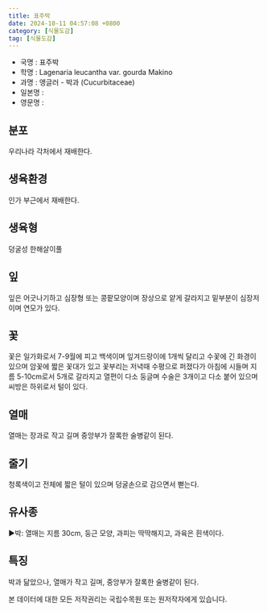 ```yaml
---
title: 표주박
date: 2024-10-11 04:57:08 +0800
category: [식물도감]
tag: [식물도감]
---
```




- 국명 : 표주박
- 학명 : Lagenaria leucantha var. gourda Makino
- 과명 : 앵글러 - 박과 (Cucurbitaceae)
- 일본명 : 
- 영문명 : 


## 분포
우리나라 각처에서 재배한다.
## 생육환경
인가 부근에서 재배한다.
## 생육형
덩굴성 한해살이풀 
## 잎
잎은 어긋나기하고 심장형 또는 콩팥모양이며 장상으로 얕게 갈라지고 밑부분이 심장저이며 연모가 있다.
## 꽃
꽃은 일가화로서 7-9월에 피고 백색이며 잎겨드랑이에 1개씩 달리고 수꽃에 긴 화경이 있으며 암꽃에 짧은 꽃대가 있고 꽃부리는 저녁때 수평으로 퍼졌다가 아침에 시들며 지름 5-10cm로서 5개로 갈라지고 열편이 다소 둥글며 수술은 3개이고 다소 붙어 있으며 씨방은 하위로서 털이 있다.
## 열매
열매는 장과로 작고 길며 중앙부가 잘록한 술병같이 된다.
## 줄기
청록색이고 전체에 짧은 털이 있으며 덩굴손으로 감으면서 뻗는다.
## 유사종
▶박: 열매는 지름 30cm, 둥근 모양, 과피는 딱딱해지고, 과육은 흰색이다.
## 특징
박과 닮았으나, 열매가 작고 길며, 중앙부가 잘록한 술병같이 된다.






본 데이터에 대한 모든 저작권리는 국립수목원 또는 원저작자에게 있습니다.
